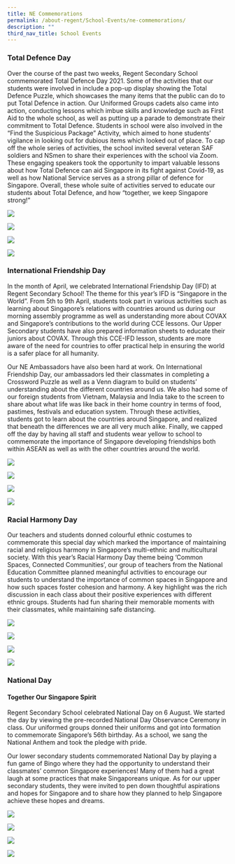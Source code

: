 ```yaml
---
title: NE Commemorations
permalink: /about-regent/School-Events/ne-commemorations/
description: ""
third_nav_title: School Events
---
```

### **Total Defence Day**

Over the course of the past two weeks, Regent Secondary School commemorated Total Defence Day 2021. Some of the activities that our students were involved in include a pop-up display showing the Total Defence Puzzle, which showcases the many items that the public can do to put Total Defence in action. Our Uniformed Groups cadets also came into action, conducting lessons which imbue skills and knowledge such as First Aid to the whole school, as well as putting up a parade to demonstrate their commitment to Total Defence. Students in school were also involved in the “Find the Suspicious Package” Activity, which aimed to hone students’ vigilance in looking out for dubious items which looked out of place. To cap off the whole series of activities, the school invited several veteran SAF soldiers and NSmen to share their experiences with the school via Zoom. These engaging speakers took the opportunity to impart valuable lessons about how Total Defence can aid Singapore in its fight against Covid-19, as well as how National Service serves as a strong pillar of defence for Singapore. Overall, these whole suite of activities served to educate our students about Total Defence, and how “together, we keep Singapore strong!”

![](/images/Total-Defence-1.png)

![](/images/Total-Defence-2.jpg)

![](/images/Total-Defence-3.jpg)

![](/images/Total-Defence-4.jpg)


### **International Friendship Day**

In the month of April, we celebrated International Friendship Day (IFD) at Regent Secondary School! The theme for this year’s IFD is “Singapore in the World”. From 5th to 9th April, students took part in various activities such as learning about Singapore’s relations with countries around us during our morning assembly programme as well as understanding more about COVAX and Singapore’s contributions to the world during CCE lessons. Our Upper Secondary students have also prepared information sheets to educate their juniors about COVAX. Through this CCE-IFD lesson, students are more aware of the need for countries to offer practical help in ensuring the world is a safer place for all humanity.

Our NE Ambassadors have also been hard at work. On International Friendship Day, our ambassadors led their classmates in completing a Crossword Puzzle as well as a Venn diagram to build on students’ understanding about the different countries around us. We also had some of our foreign students from Vietnam, Malaysia and India take to the screen to share about what life was like back in their home country in terms of food, pastimes, festivals and education system. Through these activities, students got to learn about the countries around Singapore, and realized that beneath the differences we are all very much alike. Finally, we capped off the day by having all staff and students wear yellow to school to commemorate the importance of Singapore developing friendships both within ASEAN as well as with the other countries around the world.

![](/images/International-Friendship-Day-1.jpg)

![](/images/International-Friendship-Day-2.jpg)

![](/images/International-Friendship-Day-3.jpg)

![](/images/International-Friendship-Day-4.jpg)

### **Racial Harmony Day**

Our teachers and students donned colourful ethnic costumes to commemorate this special day which marked the importance of maintaining racial and religious harmony in Singapore’s multi-ethnic and multicultural society. With this year’s Racial Harmony Day theme being ‘Common Spaces, Connected Communities’, our group of teachers from the National Education Committee planned meaningful activities to encourage our students to understand the importance of common spaces in Singapore and how such spaces foster cohesion and harmony. A key highlight was the rich discussion in each class about their positive experiences with different ethnic groups. Students had fun sharing their memorable moments with their classmates, while maintaining safe distancing.

![](/images/Racial-Harmony-Day-1.jpg)

![](/images/Racial-Harmony-Day-2.jpg)

![](/images/Racial-Harmony-Day-3.jpg)

![](/images/Racial-Harmony-Day-4.jpg)

### **National Day**

#### **Together Our Singapore Spirit**

Regent Secondary School celebrated National Day on 6 August. We started the day by viewing the pre-recorded National Day Observance Ceremony in class. Our uniformed groups donned their uniforms and got into formation to commemorate Singapore’s 56th birthday. As a school, we sang the National Anthem and took the pledge with pride.

Our lower secondary students commemorated National Day by playing a fun game of Bingo where they had the opportunity to understand their classmates’ common Singapore experiences! Many of them had a great laugh at some practices that make Singaporeans unique. As for our upper secondary students, they were invited to pen down thoughtful aspirations and hopes for Singapore and to share how they planned to help Singapore achieve these hopes and dreams.

![](/images/National-Day-1.jpg)

![](/images/National-Day-2.jpg)

![](/images/National-Day-3.jpg)

![](/images/National-Day-4.jpg)